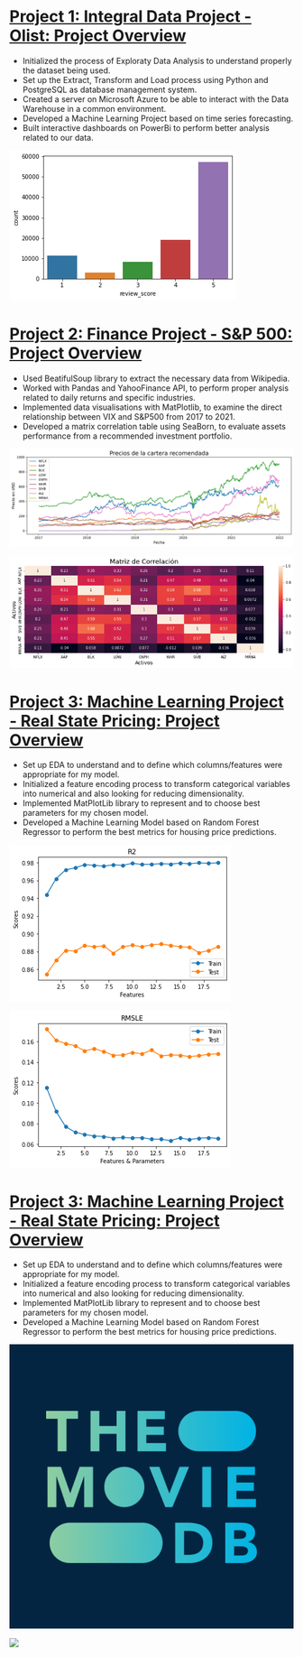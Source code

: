 

# [Project 1: Integral Data Project - Olist: Project Overview](https://github.com/mnperezluma/Olist)
- Initialized the process of Exploraty Data Analysis to understand properly the dataset being used.
- Set up the Extract, Transform and Load process using Python and PostgreSQL as database management system.
- Created a server on Microsoft Azure to be able to interact with the Data Warehouse in a common environment.  
- Developed a Machine Learning Project based on time series forecasting. 
- Built interactive dashboards on PowerBi to perform better analysis related to our data.


![](/images/output.png)


# [Project 2: Finance Project - S&P 500: Project Overview](https://github.com/mnperezluma/FinanceProject)
- Used BeatifulSoup library to extract the necessary data from Wikipedia. 
- Worked with Pandas and YahooFinance API, to perform proper analysis related to daily returns and specific industries.
- Implemented data visualisations with MatPlotlib, to examine the direct relationship between VIX and S&P500 from 2017 to 2021. 
- Developed a matrix correlation table using SeaBorn, to evaluate assets performance from a recommended investment portfolio.


![](/images/plot_precios.png)


![](/images/matrix_correlation.png)


# [Project 3: Machine Learning Project - Real State Pricing: Project Overview](https://github.com/mnperezluma/Proyecto_ML)
- Set up EDA to understand and to define which columns/features were appropriate for my model. 
- Initialized a feature encoding process to transform categorical variables into numerical and also looking for reducing dimensionality.
- Implemented MatPlotLib library to represent and to choose best parameters for my chosen model. 
- Developed a Machine Learning Model based on Random Forest Regressor to perform the best metrics for housing price predictions.

![](/images/r2.png)


![](/images/rmsle.png)


# [Project 3: Machine Learning Project - Real State Pricing: Project Overview](https://github.com/mnperezluma/Proyecto_ML)
- Set up EDA to understand and to define which columns/features were appropriate for my model. 
- Initialized a feature encoding process to transform categorical variables into numerical and also looking for reducing dimensionality.
- Implemented MatPlotLib library to represent and to choose best parameters for my chosen model. 
- Developed a Machine Learning Model based on Random Forest Regressor to perform the best metrics for housing price predictions.

![](/images/tmdb.png)


![](/images/popcorn_cinema.png)
